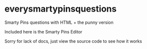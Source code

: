 # everysmartypinsquestions
Smarty Pins questions with HTML + the punny version

Included here is the Smarty Pins Editor

Sorry for lack of docs, just view the source code to see how it works


